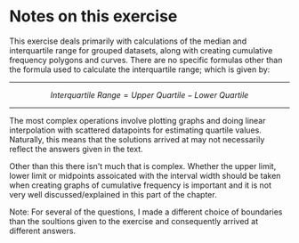 # Notes on this exercise

This exercise deals primarily with calculations of the median and interquartile range for grouped datasets, along with creating cumulative frequency polygons and curves. There are no specific formulas other than the formula used to calculate the interquartile range; which is given by:

-----

$$ Interquartile \ Range = Upper \ Quartile - Lower \ Quartile $$

-----

The most complex operations involve plotting graphs and doing linear interpolation with scattered datapoints for estimating quartile values. Naturally, this means that the solutions arrived at may not necessarily reflect the answers given in the text. 

Other than this there isn't much that is complex. Whether the upper limit, lower limit or midpoints assoicated with the interval width should be taken when creating graphs of cumulative frequency is important and it is not very well discussed/explained in this part of the chapter. 

Note: For several of the questions, I made a different choice of boundaries than the soultions given to the exercise and consequently arrived at different answers.
